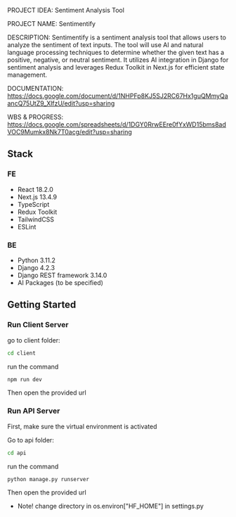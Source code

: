 PROJECT IDEA: Sentiment Analysis Tool

PROJECT NAME: Sentimentify

DESCRIPTION: Sentimentify is a sentiment analysis tool that allows users to analyze the sentiment of text inputs. The tool will use AI and natural language processing techniques to determine whether the given text has a positive, negative, or neutral sentiment. It utilizes AI integration in Django for sentiment analysis and leverages Redux Toolkit in Next.js for efficient state management.

DOCUMENTATION: https://docs.google.com/document/d/1NHPFp8KJ5SJ2RC67Hx1guQMmyQaancQ75UtZ9_XlfzU/edit?usp=sharing

WBS & PROGRESS: https://docs.google.com/spreadsheets/d/1DGY0RrwEEre0fYxWD15bms8adVOC9Mumkx8Nk7T0acg/edit?usp=sharing

## Stack

### FE

- React 18.2.0
- Next.js 13.4.9
- TypeScript
- Redux Toolkit
- TailwindCSS
- ESLint

### BE

- Python 3.11.2
- Django 4.2.3
- Django REST framework 3.14.0
- AI Packages (to be specified)

## Getting Started

### Run Client Server

go to client folder:

```bash
cd client
```

run the command

```bash
npm run dev
```

Then open the provided url

### Run API Server

First, make sure the virtual environment is activated

Go to api folder:

```bash
cd api
```

run the command

```bash
python manage.py runserver
```

Then open the provided url

- Note!
  change directory in os.environ["HF_HOME"] in settings.py
